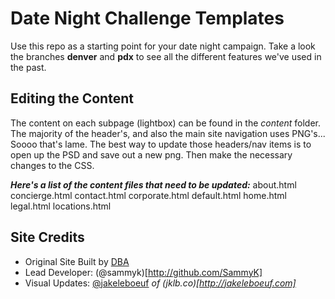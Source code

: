 Date Night Challenge Templates
===

Use this repo as a starting point for your date night campaign. Take a look the branches **denver** and **pdx** to see all the different features we've used in the past.

Editing the Content
-------------------

The content on each subpage (lightbox) can be found in the _content_ folder. 
The majority of the header's, and also the main site navigation uses PNG's... Soooo that's lame. The best way to update those headers/nav items is to open up the PSD and save out a new png. Then make the necessary changes to the CSS.


**_Here's a list of the content files that need to be updated:_**
    about.html
		concierge.html
		contact.html
		corporate.html
		default.html
		home.html
		legal.html
		locations.html

Site Credits
------------

- Original Site Built by [DBA](http://dbaworldwide.com)
- Lead Developer: (@sammyk)[http://github.com/SammyK]
- Visual Updates: [@jakeleboeuf](http://github.com/jakeleboeuf) _of (jklb.co)[http://jakeleboeuf.com]_
